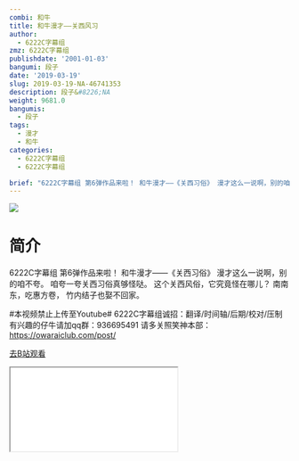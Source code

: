 ```yaml
---
combi: 和牛
title: 和牛漫才——关西风习
author:
  - 6222C字幕组
zmz: 6222C字幕组
publishdate: '2001-01-03'
bangumi: 段子
date: '2019-03-19'
slug: 2019-03-19-NA-46741353
description: 段子&#8226;NA
weight: 9681.0
bangumis:
  - 段子
tags:
  - 漫才
  - 和牛
categories:
  - 6222C字幕组
  - 6222C字幕组

brief: "6222C字幕组 第6弹作品来啦！ 和牛漫才——《关西习俗》 漫才这么一说啊，别的咱不夸。 咱夸一夸关西习俗真够怪哒。 这个关西风俗，它究竟怪在哪儿？ 南南东，吃惠方卷， 竹内结子也娶不回家。 #本视频禁止上传至Youtube# 6222C字幕组诚招：翻译/时间轴/后期/校对/压制 有兴趣的仔牛请加qq群：936695491 请多关照笑神本部：https://owaraiclub.com/post/"
---
```

![](https://i.imgur.com/YNhEYWy.jpg)
# 简介  
6222C字幕组 第6弹作品来啦！
和牛漫才——《关西习俗》
漫才这么一说啊，别的咱不夸。
咱夸一夸关西习俗真够怪哒。
这个关西风俗，它究竟怪在哪儿？
南南东，吃惠方卷，
竹内结子也娶不回家。

#本视频禁止上传至Youtube#
6222C字幕组诚招：翻译/时间轴/后期/校对/压制 有兴趣的仔牛请加qq群：936695491
请多关照笑神本部：https://owaraiclub.com/post/  

[去B站观看](https://www.bilibili.com/video/av46741353/)
<div class ="resp-container"><iframe class="testiframe" src="//player.bilibili.com/player.html?aid=46741353"", scrolling="no", allowfullscreen="true" > </iframe></div> 
